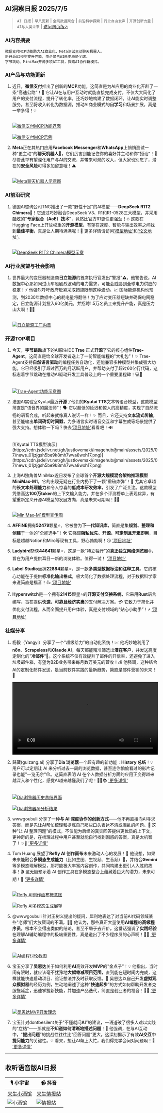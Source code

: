 ## AI洞察日报 2025/7/5

>  `AI 日报` | `早八更新` | `全网数据聚合` | `前沿科学探索` | `行业自由发声` | `开源创新力量` | `AI与人类未来` | [访问网页版↗️](https://ai.hubtoday.app/)



### **AI内容摘要**

```
微信支付MCP功能助力AI商业化，Meta测试主动聊天机器人。
新开源AI模型提升性能，电企警告AI耗电威胁全球。
字节跳动、MiniMax开源多项AI工具，探索AI协作新模式。
```



### **AI产品与功能更新**

1.  近日，**微信支付**推出了创新的**MCP**功能，这简直是为AI应用的商业化开辟了一条"高速公路”！🚀 它让AI在与用户互动时就能直接完成支付，不仅大大简化了用户的支付流程，提升了转化率，还巧妙地构建了数据闭环，让AI能实时调整服务，甚至将收入转化为数据源，推动AI商业模式的**自学习**和场景扩展，真是一举多得！💡

    <br/> [![微信支付MCP功能界面](https://cdn.jsdelivr.net/gh/justlovemaki/imagehub@main/assets/2025/07/news_01jzjgs0sefx8rngt7sje8t6vf.png)](https://cdn.jsdelivr.net/gh/justlovemaki/imagehub@main/assets/2025/07/news_01jzjgs0sefx8rngt7sje8t6vf.png) <br/>
    <br/> [![微信支付MCP示例](https://cdn.jsdelivr.net/gh/justlovemaki/imagehub@main/assets/2025/07/news_01jzjgs2y3fwnbejj76s46jt1b.png)](https://cdn.jsdelivr.net/gh/justlovemaki/imagehub@main/assets/2025/07/news_01jzjgs2y3fwnbejj76s46jt1b.png) <br/>

2.  **Meta**正在其热门应用**Facebook Messenger**和**WhatsApp**上悄悄测试一种"更主动”的**聊天机器人**🤖，它们厉害到能记住你的喜好并主动和你"搭讪”！🤔 尽管此举有望深化用户与AI的交流，并带来可观的收入，但大家也别忘了，潜在的**安全风险**可得多加留意哦！⚠️

    <br/> [![Meta聊天机器人示意图](https://cdn.jsdelivr.net/gh/justlovemaki/imagehub@main/assets/2025/07/news_01jzjgs4yzez8r2fjqmbvny173.jpg)](https://cdn.jsdelivr.net/gh/justlovemaki/imagehub@main/assets/2025/07/news_01jzjgs4yzez8r2fjqmbvny173.jpg) <br/>

### **AI前沿研究**

1.  德国AI咨询公司TNG推出了一款"野性十足”的AI模型——**DeepSeek R1T2 Chimera**🧪！它通过巧妙融合DeepSeek V3、R1和R1-0528三大模型，并采用酷炫的"**专家组合（AoE）技术**”，竟然比官方R1更快更强劲！🔥 这款在Hugging Face上开放权重的**开源模型**，有望在速度、智能与输出效率之间找到**最佳平衡**，真是让人期待满满呢！🚀 更多详情请访问['模型地址'](https://huggingface.co/tngtech/DeepSeek-TNG-R1T2-Chimera)和['论文地址'](https://arxiv.org/pdf/2506.14794)。

    <br/> [![DeepSeek R1T2 Chimera模型示意](https://cdn.jsdelivr.net/gh/justlovemaki/imagehub@main/assets/2025/07/news_01jzjgs6dceh1rtnndwamsnt7p.png)](https://cdn.jsdelivr.net/gh/justlovemaki/imagehub@main/assets/2025/07/news_01jzjgs6dceh1rtnndwamsnt7p.png) <br/>

### **AI行业展望与社会影响**

1.  世界最大的变压器制造商**日立能源**的首席执行官发出"警报”⚠️，他警告说，AI数据中心那如同过山车般剧烈波动的电力需求，可能会威胁到全球电力供应的稳定！⚡️ 他强烈呼吁政府赶紧采取措施限制这种波动。📈 国际能源机构也预测，到2030年数据中心的耗电量将翻倍！为了应对变压器短缺并确保电网稳定，日立能源计划投入60亿美元，并招聘1.5万名员工来提升产能，真是压力山大啊！😮‍💨

    <br/> [![日立能源工厂内景](https://cdn.jsdelivr.net/gh/justlovemaki/imagehub@main/assets/2025/07/news_01jzjgs8wye00ramcjty5nqg3n.jpg)](https://cdn.jsdelivr.net/gh/justlovemaki/imagehub@main/assets/2025/07/news_01jzjgs8wye00ramcjty5nqg3n.jpg) <br/>

### **开源TOP项目**

1.  今天，**字节跳动**旗下的AI原生IDE **Trae** 正式**开源**了它的核心组件**Trae-Agent**，这简直是给全球开发者送上了一份智能编程的"大礼包”！✨ Trae-Agent支持**自然语言驱动**的编程任务自动化，还能兼容多种模型并集成强大功能。它已经吸引了超过百万的月活跃用户，并帮助交付了超过60亿行代码，这标志着字节跳动在推动AI驱动开发工具普及上的一个重要里程碑！💻🚀

    <br/> [![Trae-Agent功能示意图](https://cdn.jsdelivr.net/gh/justlovemaki/imagehub@main/assets/2025/07/news_01jzjgsab9ehza50jfm9kfwt9a.png)](https://cdn.jsdelivr.net/gh/justlovemaki/imagehub@main/assets/2025/07/news_01jzjgsab9ehza50jfm9kfwt9a.png) <br/>

2.  法国AI实验室Kyutai最近**开源**了他们的**Kyutai TTS**文本转语音模型，这款模型简直是"语音界的魔法师”！🗣️ 它以超低的延迟和惊人的高精度，实现了自然流畅的语音合成，听起来就像真人说话一样！✨ 而且，它还支持**文本流式传输**，甚至能输出**单词确切时间戳**，为多语言实时语音交互和字幕生成等场景提供了强大支持。想体验一下吗？快去['项目地址'](https://kyutai.org/next/tts)看看吧！🔊

    </video>
    <br/> [![Kyutai TTS模型演示](https://cdn.jsdelivr.net/gh/justlovemaki/imagehub@main/assets/2025/07/news_01jzjgsh5be9k8mh7wva8wxh17.png)](https://cdn.jsdelivr.net/gh/justlovemaki/imagehub@main/assets/2025/07/news_01jzjgsh5be9k8mh7wva8wxh17.png) <br/>

3.  上海AI独角兽MiniMax近日发布了全球首个**开源大规模混合架构推理模型MiniMax-M1**，它的出现无疑在行业内扔下了一颗"重磅炸弹”！🤯 尤其它卓越的**长文本处理能力**和令人惊喜的**低成本研发效率**，引发了广泛关注。这款模型凭借高达**100万token**的上下文输入能力，并在多个评测榜单上表现优异，有望重新定义开源AI模型的发展方向，真是未来可期啊！🦄💡

    <br/> [![MiniMax-M1模型宣传图](https://cdn.jsdelivr.net/gh/justlovemaki/imagehub@main/assets/2025/07/news_01jzjgsm9me53rsn19n1a34qgn.jpg)](https://cdn.jsdelivr.net/gh/justlovemaki/imagehub@main/assets/2025/07/news_01jzjgsm9me53rsn19n1a34qgn.jpg) <br/>

4.  **AFFiNE**拥有**52479**颗星⭐，它被誉为**下一代知识库**，简直是集**规划、整理和创建**于一体的"全能选手”！🛠️ 它强调**隐私优先、开源、可定制且开箱即用**，目标是超越Notion和Miro等现有工具，野心勃勃啊！😏 ['项目地址'](https://github.com/toeverything/AFFiNE)

5.  **Ladybird**斩获**44641**颗星⭐，这是一款"特立独行”的**真正独立网络浏览器**🌐，旨在为用户提供耳目一新的浏览体验。值得一试！ ['项目地址'](https://https://github.com/LadybirdBrowser/ladybird)

6.  **Label Studio**坐拥**22884**颗星⭐，是一款**多类型数据标注和注释工具**。它的核心功能在于提供**标准化输出格式**，极大简化了数据处理流程，对于数据科学家来说简直是福音！👍 ['项目地址'](https://github.com/HumanSignal/label-studio)

7.  **Hyperswitch**是一个拥有**21415**颗星⭐的**开源支付交换系统**，它采用**Rust**语言编写，旨在提供**快速、可靠且经济实惠**的支付解决方案。💳 它致力于简化并优化支付流程，从而全面提升用户体验，真是支付领域的"贴心小助手”！⚡️ ['项目地址'](https://github.com/juspay/hyperswitch)

### **社媒分享**

1.  杨毅（Yangyi）分享了一个"超级给力”的自动化系统！📈 他巧妙地利用了**n8n**、**Scrapeless**和**Claude AI**，每天都能精准筛选出**潜在客户**，并发送高度定制化的"**冷邮件**”📧。这个系统不仅有效提升了邮件的开信率，还避免了进入垃圾邮件箱，有望为B2B业务带来每月数万美元的营收！💰 他强调，这种结合AI的定制化邮件发送，是当前软件实践的最新趋势，简直是邮件营销的未来！🎯

    <video src="https://video.twimg.com/amplify_video/1941026341228253184/vid/avc1/3840x2084/_DjuFztwKBcYhGJk.mp4?tag=21" controls="controls" width="100%"></video>

2.  歸藏(guizang.ai) 分享了**Dia 浏览器**一个超有趣的新功能：**History 总结**！💡 用户可以定期让 AI 来分析过去一周的浏览数据，甚至连你偷偷看过的影片记录也能"一览无余”😲。这简直表明 AI 在个人数据分析方面的应用正变得越来越深入和个性化，感觉AI越来越懂我们了呢！🕵️‍♀️📚 ['更多详情'](https://x.com/op7418/status/1940997705779892617)

    <br/> [![Dia浏览器历史总结界面](https://cdn.jsdelivr.net/gh/justlovemaki/imagehub@main/assets/2025/07/news_01jzjgt5dhe8caf2223kq2m8zx.jpg)](https://cdn.jsdelivr.net/gh/justlovemaki/imagehub@main/assets/2025/07/news_01jzjgt5dhe8caf2223kq2m8zx.jpg) <br/>
    <br/> [![Dia浏览器AI分析结果](https://cdn.jsdelivr.net/gh/justlovemaki/imagehub@main/assets/2025/07/news_01jzjgt860ft5skkd5bq59ps32.jpg)](https://cdn.jsdelivr.net/gh/justlovemaki/imagehub@main/assets/2025/07/news_01jzjgt860ft5skkd5bq59ps32.jpg) <br/>

3.  wwwgoubuli 分享了一种**与 AI 深度协作的创新方式**——他不再直接向AI寻求答案，而是先让AI帮忙梳理和提炼自己那些口头表达不清或混乱的问题。🤔 这种"让 AI 整理问题”的模式，不仅能为后续的真实回答提供更优质的上下文，更神奇的是，在梳理过程中用户甚至就能自行找到困惑的答案，真是太机智了！✨🤯 ['更多详情'](https://x.com/wwwgoubuli/status/1940974712055910818)

4.  Tom Huang 展望了**Refly AI 创作画布**未来激动人心的发展！🎨 他设想，如果未来能融合**多模态生成能力**（比如生图、生视频、生音频）🎵，并结合**Gemini**等多模态理解模型，那将能极大丰富内容创作，共同构建出更引人入胜的故事！🎬 这无疑预示着 AI 创作工具在多模态整合上蕴藏着巨大的潜力，未来可期！🌟 ['更多详情'](https://x.com/tuturetom/status/1940943363898834947)

    <br/> [![Refly AI创作画布概念图](https://cdn.jsdelivr.net/gh/justlovemaki/imagehub@main/assets/2025/07/news_01jzjgtab4ff5rad41k8gyn4b4.jpg)](https://cdn.jsdelivr.net/gh/justlovemaki/imagehub@main/assets/2025/07/news_01jzjgtab4ff5rad41k8gyn4b4.jpg) <br/>
    <br/> [![Refly AI多模态生成展望](https://cdn.jsdelivr.net/gh/justlovemaki/imagehub@main/assets/2025/07/news_01jzjgtda2fqd9hghqhy791wts.jpg)](https://cdn.jsdelivr.net/gh/justlovemaki/imagehub@main/assets/2025/07/news_01jzjgtda2fqd9hghqhy791wts.jpg) <br/>

5.  @wwwgoubuli 针对王树义提出的疑问，犀利地表达了对当前AI代码领域某些"老师”们大放厥词的不满。👨‍💻 他认为，那些真正大量使用**AI编程**的**高级程序员**，根本不会得出类似的结论，甚至不屑于去评价。这番话强调了**实践经验**在理解AI辅助编程中的极端重要性，真是道出了不少程序员的心声啊！💬🤔 ['更多详情'](https://x.com/wwwgoubuli/status/1940942626473365908)

    <br/> [![AI编程讨论截图](https://cdn.jsdelivr.net/gh/justlovemaki/imagehub@main/assets/2025/07/news_01jzjgtfdnfmwbmhfk1n649dep.jpg)](https://cdn.jsdelivr.net/gh/justlovemaki/imagehub@main/assets/2025/07/news_01jzjgtfdnfmwbmhfk1n649dep.jpg) <br/>

6.  宝玉分享了**吴恩达**关于如何利用**AI**高效开发**MVP**的"金点子”！💡 他指出，当时间有限时，就应该毫不犹豫地**大幅缩减项目范围**，直到能在短时间内完成，这样就能快速启动项目、验证想法并及时获取反馈。🚀 吴恩达以自己开发**虚拟观众模拟器**的经历为例，生动地阐述了这种"**快速起步**”的方式如何帮助开发者克服拖延症，迅速掌握新技能，并加速产品迭代，简直是创业者的福音！🏃‍♀️ ['更多详情'](https://x.com/dotey/status/1940868768948760613)

    <br/> [![吴恩达MVP开发理念](https://cdn.jsdelivr.net/gh/justlovemaki/imagehub@main/assets/2025/07/news_01jzjgthkbe0ha58455zdtnqdk.jpg)](https://cdn.jsdelivr.net/gh/justlovemaki/imagehub@main/assets/2025/07/news_01jzjgthkbe0ha58455zdtnqdk.jpg) <br/>

7.  宝玉针对dontbesilent关于"不懂就问**AI**”的建议，一语道破了很多人难以实践的"症结”——那就是**不知道如何清晰地描述问题**！🤔 他强调，在与AI互动中，"**提出问题**”的挑战性往往比"回答问题”更大，这深刻揭示了有效**AI交互**中**提问能力**的关键性。💡 看来，想让AI帮上大忙，我们得先学会问对问题啊！💬 ['更多详情'](https://x.com/dotey/status/1940845834373157125)

---

## **收听语音版AI日报**

| 🎙️ **小宇宙** | 📹 **抖音** |
| --- | --- |
| [来生小酒馆](https://www.xiaoyuzhoufm.com/podcast/683c62b7c1ca9cf575a5030e)  |   [来生情报站](https://www.douyin.com/user/MS4wLjABAAAAwpwqPQlu38sO38VyWgw9ZjDEnN4bMR5j8x111UxpseHR9DpB6-CveI5KRXOWuFwG)| 
| ![小酒馆](https://s1.imagehub.cc/images/2025/06/24/f959f7984e9163fc50d3941d79a7f262.md.png) | ![情报站](https://s1.imagehub.cc/images/2025/06/24/7fc30805eeb831e1e2baa3a240683ca3.md.png) |

    

